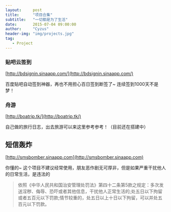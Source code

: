 ```yaml
---
layout:     post
title:      "项目合集" 
subtitle:   "一切都是为了生活"
date:       2015-07-04 09:00:00
author:     "Cyzus"
header-img: "img/projects.jpg"
tag:
   - Project
---
```





### 贴吧云签到 ###
[http://bdsignin.sinaapp.com/](http://bdsignin.sinaapp.com/)

百度贴吧自动签到神器，再也不用担心百日签到断签了~
连续签到1000天不是梦！

### 舟游 ###
[http://boatrip.tk/](http://boatrip.tk/)

自己做的旅行日志，出去旅游可以来这里参考参考！（目前还在搭建中）

## 短信轰炸 ##
[http://smsbomber.sinaapp.com](http://smsbomber.sinaapp.com)

你懂的~
这个项目不建议经常使用，朋友恶作剧无可厚非，但是如果严重干扰他人的日常生活，是违法的

> 依照《中华人民共和国治安管理处罚法》第四十二条第5款之规定：多次发送淫秽、侮辱、恐吓或者其他信息，干扰他人正常生活的;处五日以下拘留或者五百元以下罚款;情节较重的，处五日以上十日以下拘留，可以并处五百元以下罚款。